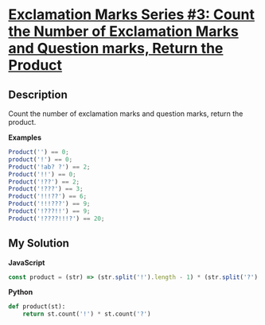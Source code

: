 # [Exclamation Marks Series #3: Count the Number of Exclamation Marks and Question marks, Return the Product](https://www.codewars.com/kata/57fb142297e0860073000064)

## Description

Count the number of exclamation marks and question marks, return the product.

**Examples**

```js
Product('') == 0;
product('!') == 0;
Product('!ab? ?') == 2;
Product('!!') == 0;
Product('!??') == 2;
Product('!???') == 3;
Product('!!!??') == 6;
Product('!!!???') == 9;
Product('!???!!') == 9;
Product('!????!!!?') == 20;
```

## My Solution

**JavaScript**

```js
const product = (str) => (str.split('!').length - 1) * (str.split('?').length - 1);
```

**Python**

```py
def product(st):
    return st.count('!') * st.count('?')
```
